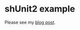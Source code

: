 # shUnit2 example

Please see my [blog post](http://razorconsulting.com.au/unit-testing-a-bash-script-with-shunit2.html).
